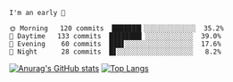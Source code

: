 <!--START_SECTION:productive-box-in-readme-->
```text
I'm an early 🐥

🌞 Morning   120 commits  ███████▍░░░░░░░░░░░░░  35.2%
🌆 Daytime   133 commits  ████████▏░░░░░░░░░░░░  39.0%
🌃 Evening    60 commits  ███▋░░░░░░░░░░░░░░░░░  17.6%
🌚 Night      28 commits  █▋░░░░░░░░░░░░░░░░░░░   8.2%
```
<!--END_SECTION:productive-box-in-readme-->
[![Anurag's GitHub stats](https://github-readme-stats.vercel.app/api?username=tykeaboyloy&count_private=true&theme=vue-light&show_icons=true)](https://github.com/anuraghazra/github-readme-stats)
[![Top Langs](https://github-readme-stats.vercel.app/api/top-langs/?username=tykeaboyloy&layout=compact&theme=vue-light&langs_count=8)](https://github.com/anuraghazra/github-readme-stats)
